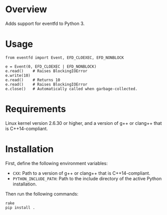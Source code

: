 # Overview

Adds support for eventfd to Python 3.

# Usage

	from eventfd import Event, EFD_CLOEXEC, EFD_NONBLOCK

	e = Event(0, EFD_CLOEXEC | EFD_NONBLOCK)
	e.read()    # Raises BlockingIOError
	e.write(10)
	e.read()    # Returns 10
	e.read()    # Raises BlockingIOError
	e.close()   # Automatically called when garbage-collected.

# Requirements

Linux kernel version 2.6.30 or higher, and a version of g++ or clang++ that is C++14-compliant.

# Installation

First, define the following environment variables:

- `CXX`: Path to a version of g++ or clang++ that is C++14-compliant.
- `PYTHON_INCLUDE_PATH`: Path to the include directory of the active Python installation.

Then run the following commands:

	rake
	pip install .
